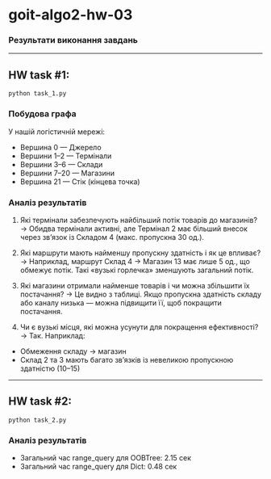 # goit-algo2-hw-03
### Результати виконання завдань

---
## HW task #1:
`python task_1.py`

### Побудова графа

У нашій логістичній мережі:
- Вершина 0 — Джерело
-	Вершини 1–2 — Термінали
-   Вершини 3–6 — Склади
-	Вершини 7–20 — Магазини
-	Вершина 21 — Стік (кінцева точка)

### Аналіз результатів

1. Які термінали забезпечують найбільший потік товарів до магазинів?
→ Обидва термінали активні, але Термінал 2 має більший внесок через зв’язок із Складом 4 (макс. пропускна 30 од.).

2. Які маршрути мають найменшу пропускну здатність і як це впливає?
→ Наприклад, маршрут Склад 4 → Магазин 13 має лише 5 од., що обмежує потік. Такі «вузькі горлечка» зменшують загальний потік.

3. Які магазини отримали найменше товарів і чи можна збільшити їх постачання?
→ Це видно з таблиці. Якщо пропускна здатність складу або каналу низька — можна підвищити її, щоб покращити постачання.

4. Чи є вузькі місця, які можна усунути для покращення ефективності?
→ Так. Наприклад:
-	Обмеження складу → магазин
-	Склад 2 та 3 мають багато зв’язків із невеликою пропускною здатністю (10–15)

---
## HW task #2:
`python task_2.py`

### Аналіз результатів

- Загальний час range_query для OOBTree: 2.15 сек
- Загальний час range_query для Dict: 0.48 сек